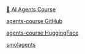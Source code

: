 [🤗 AI Agents Course](https://huggingface.co/learn/agents-course/unit0/introduction)

[agents-course GitHub](https://github.com/huggingface/agents-course)

[agents-course HuggingFace](https://huggingface.co/agents-course)

[smolagents](https://huggingface.co/docs/smolagents/index)